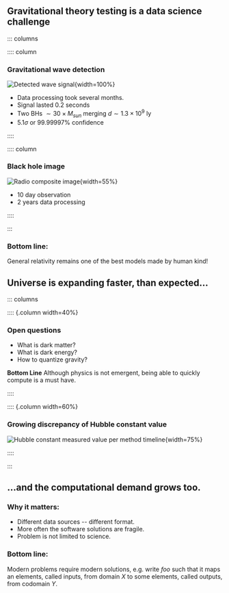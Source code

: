 ## Gravitational theory testing is a data science challenge

::: columns

:::: column

### Gravitational wave detection

![Detected wave signal](data/images/gravitatioanl-wave-detection.png){width=100%}

- Data processing took several months.
- Signal lasted $0.2$ seconds
- Two BHs $\sim 30 \times M_{sun}$ merging $d \sim 1.3\times10^9$ ly
- $5.1 \sigma$ or $99.99997\%$ confidence

::::

:::: column

### Black hole image

![Radio composite image](data/images/blackhole-image.png){width=55%}

- $10$ day observation
- $2$ years data processing

::::

:::

### Bottom line:

General relativity remains one of the best models made by human kind!

## Universe is expanding faster, than expected...

::: columns

:::: {.column width=40%}

### Open questions

- What is dark matter?
- What is dark energy?
- How to quantize gravity?

**Bottom Line** Although physics is not emergent, being able to quickly compute
is a must have.

::::

:::: {.column width=60%}

### Growing discrepancy of Hubble constant value

![Hubble constant measured value per method timeline](data/images/cosmology-crisis.png){width=75%}

::::

:::

## ...and the computational demand grows too.

### Why it matters:

- Different data sources -- different format.
- More often the software solutions are fragile.
- Problem is not limited to science.

### Bottom line:

Modern problems require modern solutions, e.g. write $foo$ such that it maps
an elements, called inputs, from domain $X$ to some elements, called outputs,
from codomain $Y$.
